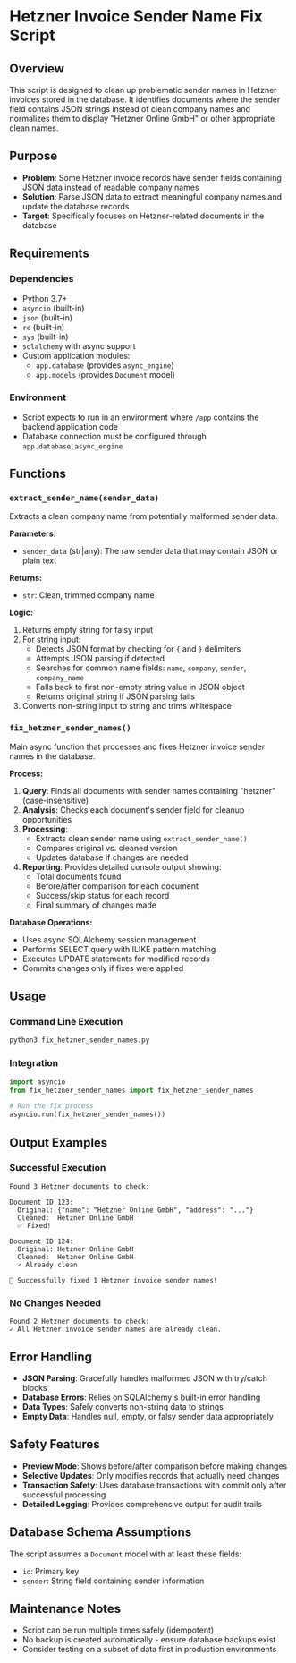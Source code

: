 <!--
This documentation was auto-generated by Claude on 2025-05-31T15-55-47.
Source file: ./src/backend/fix_hetzner_sender_names.py
-->

# Hetzner Invoice Sender Name Fix Script

## Overview

This script is designed to clean up problematic sender names in Hetzner invoices stored in the database. It identifies documents where the sender field contains JSON strings instead of clean company names and normalizes them to display "Hetzner Online GmbH" or other appropriate clean names.

## Purpose

- **Problem**: Some Hetzner invoice records have sender fields containing JSON data instead of readable company names
- **Solution**: Parse JSON data to extract meaningful company names and update the database records
- **Target**: Specifically focuses on Hetzner-related documents in the database

## Requirements

### Dependencies
- Python 3.7+
- `asyncio` (built-in)
- `json` (built-in)
- `re` (built-in)
- `sys` (built-in)
- `sqlalchemy` with async support
- Custom application modules:
  - `app.database` (provides `async_engine`)
  - `app.models` (provides `Document` model)

### Environment
- Script expects to run in an environment where `/app` contains the backend application code
- Database connection must be configured through `app.database.async_engine`

## Functions

### `extract_sender_name(sender_data)`

Extracts a clean company name from potentially malformed sender data.

**Parameters:**
- `sender_data` (str|any): The raw sender data that may contain JSON or plain text

**Returns:**
- `str`: Clean, trimmed company name

**Logic:**
1. Returns empty string for falsy input
2. For string input:
   - Detects JSON format by checking for `{` and `}` delimiters
   - Attempts JSON parsing if detected
   - Searches for common name fields: `name`, `company`, `sender`, `company_name`
   - Falls back to first non-empty string value in JSON object
   - Returns original string if JSON parsing fails
3. Converts non-string input to string and trims whitespace

### `fix_hetzner_sender_names()`

Main async function that processes and fixes Hetzner invoice sender names in the database.

**Process:**
1. **Query**: Finds all documents with sender names containing "hetzner" (case-insensitive)
2. **Analysis**: Checks each document's sender field for cleanup opportunities
3. **Processing**: 
   - Extracts clean sender name using `extract_sender_name()`
   - Compares original vs. cleaned version
   - Updates database if changes are needed
4. **Reporting**: Provides detailed console output showing:
   - Total documents found
   - Before/after comparison for each document
   - Success/skip status for each record
   - Final summary of changes made

**Database Operations:**
- Uses async SQLAlchemy session management
- Performs SELECT query with ILIKE pattern matching
- Executes UPDATE statements for modified records
- Commits changes only if fixes were applied

## Usage

### Command Line Execution
```bash
python3 fix_hetzner_sender_names.py
```

### Integration
```python
import asyncio
from fix_hetzner_sender_names import fix_hetzner_sender_names

# Run the fix process
asyncio.run(fix_hetzner_sender_names())
```

## Output Examples

### Successful Execution
```
Found 3 Hetzner documents to check:

Document ID 123:
  Original: {"name": "Hetzner Online GmbH", "address": "..."}
  Cleaned:  Hetzner Online GmbH
  ✅ Fixed!

Document ID 124:
  Original: Hetzner Online GmbH
  Cleaned:  Hetzner Online GmbH
  ✓ Already clean

🎉 Successfully fixed 1 Hetzner invoice sender names!
```

### No Changes Needed
```
Found 2 Hetzner documents to check:
✓ All Hetzner invoice sender names are already clean.
```

## Error Handling

- **JSON Parsing**: Gracefully handles malformed JSON with try/catch blocks
- **Database Errors**: Relies on SQLAlchemy's built-in error handling
- **Data Types**: Safely converts non-string data to strings
- **Empty Data**: Handles null, empty, or falsy sender data appropriately

## Safety Features

- **Preview Mode**: Shows before/after comparison before making changes
- **Selective Updates**: Only modifies records that actually need changes
- **Transaction Safety**: Uses database transactions with commit only after successful processing
- **Detailed Logging**: Provides comprehensive output for audit trails

## Database Schema Assumptions

The script assumes a `Document` model with at least these fields:
- `id`: Primary key
- `sender`: String field containing sender information

## Maintenance Notes

- Script can be run multiple times safely (idempotent)
- No backup is created automatically - ensure database backups exist
- Consider testing on a subset of data first in production environments